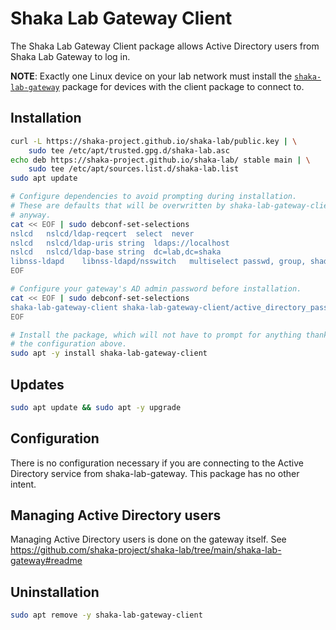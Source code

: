 # Shaka Lab Gateway Client

The Shaka Lab Gateway Client package allows Active Directory users from Shaka
Lab Gateway to log in.

**NOTE**: Exactly one Linux device on your lab network must install the
[`shaka-lab-gateway`](https://github.com/shaka-project/shaka-lab/tree/main/shaka-lab-gateway#readme)
package for devices with the client package to connect to.


## Installation

```sh
curl -L https://shaka-project.github.io/shaka-lab/public.key | \
    sudo tee /etc/apt/trusted.gpg.d/shaka-lab.asc
echo deb https://shaka-project.github.io/shaka-lab/ stable main | \
    sudo tee /etc/apt/sources.list.d/shaka-lab.list
sudo apt update

# Configure dependencies to avoid prompting during installation.
# These are defaults that will be overwritten by shaka-lab-gateway-client
# anyway.
cat << EOF | sudo debconf-set-selections
nslcd	nslcd/ldap-reqcert	select	never
nslcd	nslcd/ldap-uris	string	ldaps://localhost
nslcd	nslcd/ldap-base	string	dc=lab,dc=shaka
libnss-ldapd	libnss-ldapd/nsswitch	multiselect	passwd, group, shadow
EOF

# Configure your gateway's AD admin password before installation.
cat << EOF | sudo debconf-set-selections
shaka-lab-gateway-client shaka-lab-gateway-client/active_directory_password string SOME_PASS
EOF

# Install the package, which will not have to prompt for anything thanks to
# the configuration above.
sudo apt -y install shaka-lab-gateway-client
```

## Updates

```sh
sudo apt update && sudo apt -y upgrade
```

## Configuration

There is no configuration necessary if you are connecting to the Active
Directory service from shaka-lab-gateway.  This package has no other intent.

## Managing Active Directory users

Managing Active Directory users is done on the gateway itself.  See
https://github.com/shaka-project/shaka-lab/tree/main/shaka-lab-gateway#readme

## Uninstallation

```sh
sudo apt remove -y shaka-lab-gateway-client
```
